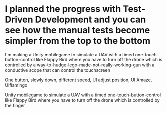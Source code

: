# I planned the progress with Test-Driven Development and you can see how the manual tests become simpler from the top to the bottom 

I`m making a Unity mobilegame to simulate a UAV with a timed one-touch-button-control like Flappy Bird where you have to turn off the drone which is controlled by a way-to-hudge-lego-made-not-really-working-gun with a conductive scope that can control the touchscreen

One button, slowly down, different speed, UI adjust position, UI Amaze, UIflamingo

Unity mobilegame to simulate a UAV with a timed one-touch-button-control like Flappy Bird where you have to turn off the drone which is controlled by the finger